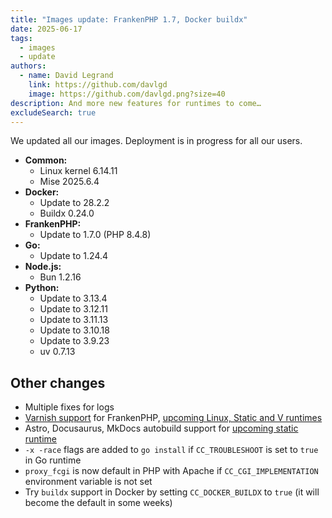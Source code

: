 ```yaml
---
title: "Images update: FrankenPHP 1.7, Docker buildx"
date: 2025-06-17
tags:
  - images
  - update
authors:
  - name: David Legrand
    link: https://github.com/davlgd
    image: https://github.com/davlgd.png?size=40
description: And more new features for runtimes to come…
excludeSearch: true
---
```


We updated all our images. Deployment is in progress for all our users.

* **Common:**
  * Linux kernel 6.14.11
  * Mise 2025.6.4
* **Docker:**
  * Update to 28.2.2
  * Buildx 0.24.0
* **FrankenPHP:**
  * Update to 1.7.0 (PHP 8.4.8)
* **Go:**
  * Update to 1.24.4
* **Node.js:**
  * Bun 1.2.16
* **Python:**
  * Update to 3.13.4
  * Update to 3.12.11
  * Update to 3.11.13
  * Update to 3.10.18
  * Update to 3.9.23
  * uv 0.7.13

## Other changes

- Multiple fixes for logs
- [Varnish support](/developers/doc/administrate/cache/) for FrankenPHP, [upcoming Linux, Static and V runtimes](https://github.com/CleverCloud/Community/discussions/66)
- Astro, Docusaurus, MkDocs autobuild support for [upcoming static runtime](https://github.com/CleverCloud/Community/discussions/66)
- `-x -race` flags are added to `go install` if `CC_TROUBLESHOOT` is set to `true` in Go runtime
- `proxy_fcgi` is now default in PHP with Apache if `CC_CGI_IMPLEMENTATION` environment variable is not set
- Try `buildx` support in Docker by setting `CC_DOCKER_BUILDX` to `true` (it will become the default in some weeks)

